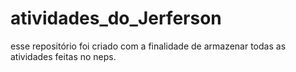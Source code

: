 # atividades_do_Jerferson
esse repositório foi criado com a finalidade de armazenar todas as atividades feitas no neps.
